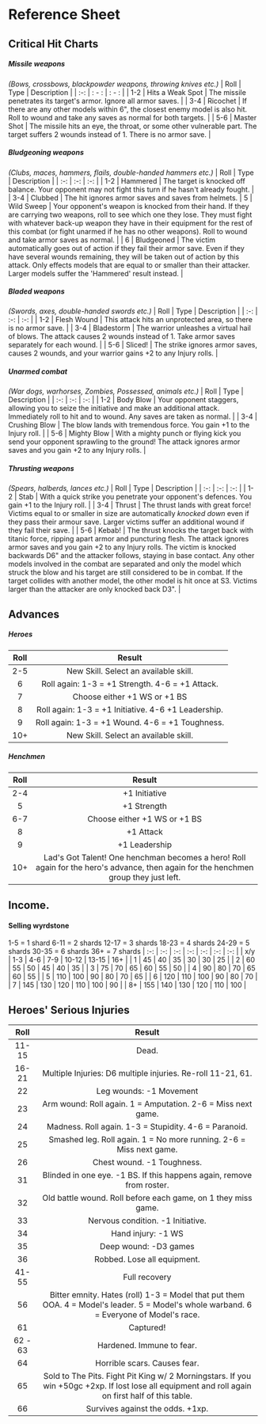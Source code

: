 # Reference Sheet
## Critical Hit Charts
##### Missile weapons
_(Bows, crossbows, blackpowder weapons, throwing knives etc.)_
| Roll | Type | Description |
| :-: | : - : | : - : | 
| 1-2 | Hits a Weak Spot | The missile penetrates its target's armor. Ignore all armor saves. |
| 3-4 | Ricochet | If there are any other models within 6", the closest enemy model is also hit. Roll to wound and take any saves as normal for both targets. |
| 5-6 | Master Shot | The missile hits an eye, the throat, or some other vulnerable part. The target suffers 2 wounds instead of 1. There is no armor save. |

##### Bludgeoning weapons
_(Clubs, maces, hammers, flails, double-handed hammers etc.)_
| Roll | Type | Description |
| :-: | :-: | :-: |
| 1-2 | Hammered | The target is knocked off balance. Your opponent may not fight this turn if he hasn't already fought. |
| 3-4 | Clubbed | The hit ignores armor saves and saves from helmets.
| 5 | Wild Sweep | Your opponent's weapon is knocked from their hand. If they are carrying two weapons, roll to see which one they lose. They must fight with whatever back-up weapon they have in their equipment for the rest of this combat (or fight unarmed if he has no other weapons). Roll to wound and take armor saves as normal. |
| 6 | Bludgeoned | The victim automatically goes out of action if they fail their armor save. Even if they have several wounds remaining, they will be taken out of action by this attack. Only effects models that are equal to or smaller than their attacker. Larger models suffer the 'Hammered' result instead. |

##### Bladed weapons
_(Swords, axes, double-handed swords etc.)_
| Roll | Type | Description |
| :-: | :-: | :-: |
| 1-2 | Flesh Wound | This attack hits an unprotected area, so there is no armor save. |
| 3-4 | Bladestorm | The warrior unleashes a virtual hail of blows. The attack causes 2 wounds instead of 1. Take armor saves separately for each wound. |
| 5-6 | Sliced! | The strike ignores armor saves, causes 2 wounds, and your warrior gains +2 to any Injury rolls. |

##### Unarmed combat
_(War dogs, warhorses, Zombies, Possessed, animals etc.)_
| Roll | Type | Description |
| :-: | :-: | :-: |
| 1-2 | Body Blow | Your opponent staggers, allowing you to seize the initiative and make an additional attack. Immediately roll to hit and to wound. Any saves are taken as normal. |
| 3-4 | Crushing Blow | The blow lands with tremendous force. You gain +1 to the Injury roll. |
| 5-6 | Mighty Blow | With a mighty punch or flying kick you send your opponent sprawling to the ground! The attack ignores armor saves and you gain +2 to any Injury rolls. |

##### Thrusting weapons
_(Spears, halberds, lances etc.)_
| Roll | Type | Description |
| :-: | :-: | :-: |
| 1-2 | Stab | With a quick strike you penetrate your opponent's defences. You gain +1 to the Injury roll. |
| 3-4 | Thrust | The thrust lands with great force! Victims equal to or smaller in size are automatically _knocked down_ even if they pass their armour save. Larger victims suffer an additional wound if they fail their save. |
| 5-6 | Kebab! | The thrust knocks the target back with titanic force, ripping apart armor and puncturing flesh. The attack ignores armor saves and you gain +2 to any Injury rolls. The victim is knocked backwards D6" and the attacker follows, staying in base contact. Any other models involved in the combat are separated and only the model which struck the blow and his target are still considered to be in combat. If the target collides with another model, the other model is hit once at S3. Victims larger than the attacker are only knocked back D3". |

## Advances
##### Heroes
| Roll | Result |
| :-: | :-: |
| 2-5 | New Skill. Select an available skill.
| 6 | Roll again: 1-3 = +1 Strength. 4-6 = +1 Attack.
| 7 | Choose either +1 WS or +1 BS
| 8 | Roll again: 1-3 = +1 Initiative. 4-6 +1 Leadership.
| 9 | Roll again: 1-3 = +1 Wound. 4-6 = +1 Toughness.
| 10+ | New Skill. Select an available skill.

##### Henchmen
| Roll | Result |
| :-: | :-: |
| 2-4 | +1 Initiative |
| 5 | +1 Strength |
| 6-7 | Choose either +1 WS or +1 BS |
| 8 | +1 Attack |
| 9 | +1 Leadership|
| 10+ | Lad's Got Talent! One henchman becomes a hero! Roll again for the hero's advance, then again for the henchmen group they just left.

## Income.
#### Selling wyrdstone
1-5 = 1 shard
6-11 = 2 shards
12-17 = 3 shards
18-23 = 4 shards
24-29 = 5 shards
30-35 = 6 shards
36+ = 7 shards
| :-: | :-: | :-: | :-: | :-: | :-: | :-: |
| x/y | 1-3 | 4-6 | 7-9 | 10-12 | 13-15 | 16+ |
| 1 | 45 | 40 | 35 | 30 | 30 | 25 |
| 2 | 60 | 55 | 50 | 45 | 40 | 35 |
| 3 | 75 | 70 | 65 | 60 | 55 | 50 |
| 4 | 90 | 80 | 70 | 65 | 60 | 55 |
| 5 | 110 | 100 | 90 | 80 | 70 | 65 |
| 6 | 120 | 110 | 100 | 90 | 80 | 70 |
| 7 | 145 | 130 | 120 | 110 | 100 | 90 |
| 8+ | 155 | 140 | 130 | 120 | 110 | 100 |

## Heroes' Serious Injuries
| Roll | Result |
| :-: | :-: |
| 11-15 | Dead. |
| 16-21 | Multiple Injuries: D6 multiple injuries. Re-roll 11-21, 61.
| 22 | Leg wounds: -1 Movement
| 23 | Arm wound: Roll again. 1 = Amputation. 2-6 = Miss next game.
| 24 | Madness. Roll again. 1-3 = Stupidity. 4-6 = Paranoid.
| 25 | Smashed leg. Roll again. 1 = No more running. 2-6 = Miss next game.
| 26 | Chest wound. -1 Toughness.
| 31 | Blinded in one eye. -1 BS. If this happens again, remove from roster.
| 32 | Old battle wound. Roll before each game, on 1 they miss game.
| 33 | Nervous condition. -1 Initiative.
| 34 | Hand injury: -1 WS
| 35 | Deep wound: -D3 games
| 36 | Robbed. Lose all equipment.
| 41-55 | Full recovery
| 56 | Bitter emnity. Hates (roll) 1-3 = Model that put them OOA. 4 = Model's leader. 5 = Model's whole warband. 6 = Everyone of Model's race.
| 61 | Captured!
| 62 - 63 | Hardened. Immune to fear.
| 64 | Horrible scars. Causes fear.
| 65 | Sold to The Pits. Fight Pit King w/ 2 Morningstars. If you win +50gc +2xp. If lost lose all equipment and roll again on first half of this table.
| 66 | Survives against the odds. +1xp.